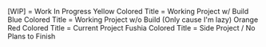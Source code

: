 [WIP] = Work In Progress
Yellow Colored Title = Working Project w/ Build
Blue Colored Title = Working Project w/o Build (Only cause I'm lazy)
Orange Red Colored Title = Current Project
Fushia Colored Title = Side Project / No Plans to Finish
